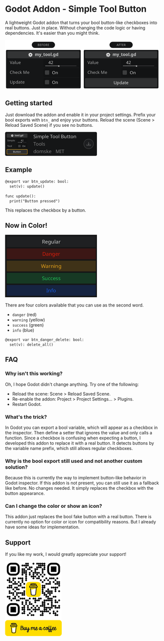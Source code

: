 # Godot Addon - Simple Tool Button

A lightweight Godot addon that turns your bool button-like checkboxes into real buttons. Just in place. Without changing the code logic or having dependencies. It's easier than you might think.

![](.assets/comparison.png)

## Getting started

Just download the addon and enable it in your project settings. Prefix your bool exports with `btn_` and enjoy your buttons. Reload the scene (Scene > Reload Saved Scene) if you see no buttons.

<a href="https://godotengine.org/asset-library/asset/3313" target="_blank"><img src=".assets/download.png" alt="Simple Tool Button" width="300"></a>

## Example

```gdscript
@export var btn_update: bool:
  set(v): update()

func update():
  print("Button pressed")
```

This replaces the checkbox by a button.

## Now in Color!

<img src=".assets/colors.png" width="300" />

There are four colors available that you can use as the second word.

- `danger` (red)
- `warning` (yellow)
- `success` (green)
- `info` (blue)

```gdscript
@export var btn_danger_delete: bool:
  set(v): delete_all()
```

## FAQ

### Why isn't this working?

Oh, I hope Godot didn't change anything. Try one of the following:

- Reload the scene: Scene > Reload Saved Scene.
- Re-enable the addon: Project > Project Settings... > Plugins.
- Restart Godot.

### What's the trick?

In Godot you can export a bool variable, which will appear as a checkbox in the inspector. Then define a setter that ignores the value and only calls a function. Since a checkbox is confusing when expecting a button, I developed this addon to replace it with a real button. It detects buttons by the variable name prefix, which still allows regular checkboxes.

### Why is the bool export still used and not another custom solution?

Because this is currently the way to implement button-like behavior in Godot inspector. If this addon is not present, you can still use it as a fallback like before. No changes needed. It simply replaces the checkbox with the button appearance.

### Can I change the color or show an icon?

This addon just replaces the bool fake button with a real button. There is currently no option for color or icon for compatibility reasons. But I already have some ideas for implementation.

## Support

If you like my work, I would greatly appreciate your support!

<a href="https://www.buymeacoffee.com/domske" target="_blank"><img src=".assets/bmc.png" alt="Buy Me A Coffee" width="185"></a>
